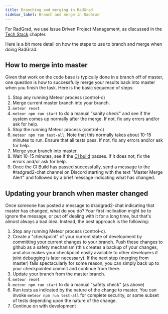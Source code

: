 ```yaml
---
title: Branching and merging in RadGrad
sidebar_label: Branch and merge in RadGrad
---
```


For RadGrad, we use Issue Driven Project Management, as discussed in the [Tech Stack](../tech-stack#issue-driven-project-management) chapter.

Here is a bit more detail on how the steps to use to branch and merge when doing RadGrad.

## How to merge into master

Given that work on the code base is typically done in a branch off of master, one question is how to successfully merge your results back into master when you finish the task. Here is the basic sequence of steps:

  1. Stop any running Meteor process (control-c)
  2. Merge current master branch into your branch.
  3. `meteor reset`
  4. `meteor npm run start` to do a manual "sanity check" and see if the system comes up normally after the merge. If not, fix any errors and/or ask for help.
  5. Stop the running Meteor process (control-c)
  6. `meteor npm run test-all`. Note that this normally takes about 10-15 minutes to run.  Ensure that all tests pass. If not, fix any errors and/or ask for help.
  7. Merge your branch into master.
  8. Wait 10-15 minutes, see if the [CI build](https://github.com/radgrad/radgrad2/actions) passes. If it does not, fix the errors and/or ask for help.
  9. Once the CI Build has passed successfully, send a message to the #radgrad2-chat channel on Discord starting with the text "Master Merge Alert" and followed by a brief message indicating what has changed.

## Updating your branch when master changed

Once someone has posted a message to #radgrad2-chat indicating that master has changed, what do you do?  Your first inclination might be to ignore the message, or put off dealing with it for a long time, but that's almost always a bad idea. Instead, the best approach is the following:

  1. Stop any running Meteor process (control-c).
  2. Create a "checkpoint" of your current state of development by committing your current changes to your branch. Push these changes to github as a safety mechanism (this creates a backup of your changes, and also makes your checkpoint easily available to other developers if joint debugging is later necessary). If the next step (merging from master) fails spectacularly for some reason, you can simply back up to your checkpointed commit and continue from there.
  3. Update your branch from the master branch.
  4. `meteor reset`
  5. `meteor npm run start` to do a manual "safety check" (as above)
  6. Run tests as indicated by the nature of the change to master. You can invoke `meteor npm run test-all` for complete security, or some subset of tests depending upon the nature of the change.
  7. Continue on with development

